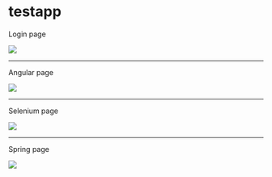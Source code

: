 # testapp

<script language="javascript">
    function handleClick(element) {
        if(element.src.match("login_page_small")) {
            element.src="https://raw.githubusercontent.com/maciekp85/testapp/3273da71563af06c39b4c669aef4f3cb59bf1057/src/main/webapp/assets/images/login_page.png"
        } else if(element.src.match("angular_page_small")) {
            element.src="https://raw.githubusercontent.com/maciekp85/testapp/3273da71563af06c39b4c669aef4f3cb59bf1057/src/main/webapp/assets/images/angular_page.png"
        } else if(element.src.match("selenium_page_small")) {
            element.src="https://raw.githubusercontent.com/maciekp85/testapp/3273da71563af06c39b4c669aef4f3cb59bf1057/src/main/webapp/assets/images/selenium_page.png"
        } else if(element.src.match("spring_page_small")) {
            element.src="https://raw.githubusercontent.com/maciekp85/testapp/3273da71563af06c39b4c669aef4f3cb59bf1057/src/main/webapp/assets/images/spring_page.png"
        }
    }
</script>
<p align="center">
  <p>Login page</p>
  <img onClick=handleClick(this) src="https://raw.githubusercontent.com/maciekp85/testapp/3273da71563af06c39b4c669aef4f3cb59bf1057/src/main/webapp/assets/images/login_page_small.png" />
</p>
<hr>
<p align="center">
  <p>Angular page</p>
  <img onClick=handleClick(this) src="https://raw.githubusercontent.com/maciekp85/testapp/3273da71563af06c39b4c669aef4f3cb59bf1057/src/main/webapp/assets/images/angular_page_small.png" />
</p>
<hr>
<p align="center">
  <p>Selenium page</p>
  <img onClick=handleClick(this) src="https://raw.githubusercontent.com/maciekp85/testapp/3273da71563af06c39b4c669aef4f3cb59bf1057/src/main/webapp/assets/images/selenium_page_small.png" />
</p>
<hr>
<p align="center">
  <p>Spring page</p>
  <img onClick=handleClick(this) src="https://raw.githubusercontent.com/maciekp85/testapp/3273da71563af06c39b4c669aef4f3cb59bf1057/src/main/webapp/assets/images/spring_page_small.png" />
</p>



